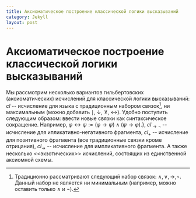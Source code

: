 ```yaml
---
title: Аксиоматическое построение классической логики высказываний
category: Jekyll
layout: post
---
```


# Аксиоматическое построение классической логики высказываний

Мы рассмотрим несколько вариантов гильбертовских (аксиоматических) исчислений для классической логики высказываний: $cl$ -- исчисление для языка с традиционным набором связок[^1], ни максимальным (можно добавить $\mid$, $\downarrow$, $\veebar$, $\leftrightarrow$). Удобно поступить следующим образом: ввести новые связки как синтаксическое сокращение. Например, $\varphi \leftrightarrow \psi := (\varphi \to \psi) \wedge (\psi \to \varphi)$.}, $cl_{\to\neg}$ -- исчисление для ипликативно-негативного фрагмента, $cl_+$ -- исчисление для позитивного фрагмента (все традиционные связки кроме отрицания), $cl_\to$ -- исчисление для импликативного фрагмента. А также несколько <<экзотических>> исчислений, состоящих из единственной аксиомной схемы.

[^1]: Традиционно рассматривают следующий набор связок: $\wedge, \vee, \to, \neg$. Данный набор не является ни минимальным (например, можно оставить только $\wedge$ и $\neg$).
